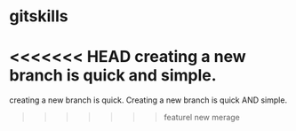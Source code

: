 # gitskills
<<<<<<< HEAD
creating a new branch is quick and simple.
=======
creating a new branch is quick.
Creating a new branch is quick AND simple.
>>>>>>> featurel
new merage

